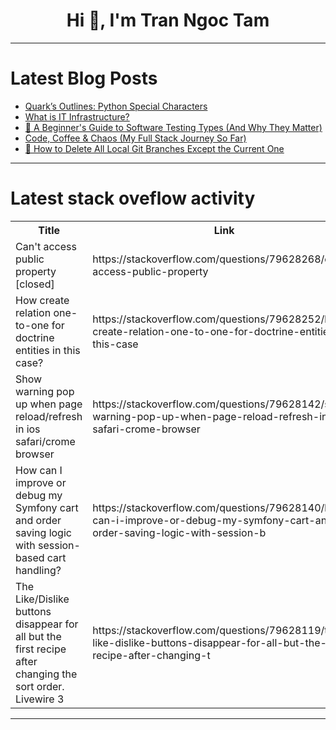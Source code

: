 <h1 align="center">Hi 👋, I'm Tran Ngoc Tam</h1>

---

# Latest Blog Posts 
<!-- BLOG-POST-LIST:START -->
- [Quark’s Outlines: Python Special Characters](https://dev.to/mike-vincent/quarks-outlines-python-special-characters-3cf)
- [What is IT Infrastructure?](https://dev.to/clouddefenseai/what-is-it-infrastructure-3aoc)
- [🧪 A Beginner&#39;s Guide to Software Testing Types &lpar;And Why They Matter&rpar;](https://dev.to/queen911/a-beginners-guide-to-software-testing-types-and-why-they-matter-1864)
- [Code, Coffee &amp; Chaos &lpar;My Full Stack Journey So Far&rpar;](https://dev.to/hprakash1999/code-coffee-chaos-my-full-stack-journey-so-far-5523)
- [🧹 How to Delete All Local Git Branches Except the Current One](https://dev.to/vineethtrv/how-to-delete-all-local-git-branches-except-the-current-one-5dcb)
<!-- BLOG-POST-LIST:END -->

---

# Latest stack oveflow activity
<table>
  <tr><th>Title</th><th>Link</th></tr>
  <!-- STACKOVERFLOW:START --><tr><td>Can&#39;t access public property [closed]</td><td>https://stackoverflow.com/questions/79628268/cant-access-public-property</td></tr><tr><td>How create relation one-to-one for doctrine entities in this case?</td><td>https://stackoverflow.com/questions/79628252/how-create-relation-one-to-one-for-doctrine-entities-in-this-case</td></tr><tr><td>Show warning pop up when page reload/refresh in ios safari/crome browser</td><td>https://stackoverflow.com/questions/79628142/show-warning-pop-up-when-page-reload-refresh-in-ios-safari-crome-browser</td></tr><tr><td>How can I improve or debug my Symfony cart and order saving logic with session-based cart handling?</td><td>https://stackoverflow.com/questions/79628140/how-can-i-improve-or-debug-my-symfony-cart-and-order-saving-logic-with-session-b</td></tr><tr><td>The Like/Dislike buttons disappear for all but the first recipe after changing the sort order. Livewire 3</td><td>https://stackoverflow.com/questions/79628119/the-like-dislike-buttons-disappear-for-all-but-the-first-recipe-after-changing-t</td></tr><!-- STACKOVERFLOW:END -->
</table>

---


